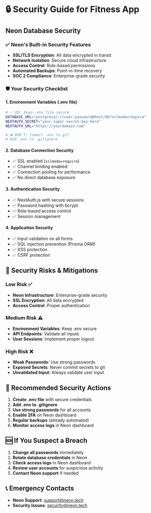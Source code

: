# 🔒 Security Guide for Fitness App

## Neon Database Security

### ✅ Neon's Built-in Security Features
- **SSL/TLS Encryption**: All data encrypted in transit
- **Network Isolation**: Secure cloud infrastructure
- **Access Control**: Role-based permissions
- **Automated Backups**: Point-in-time recovery
- **SOC 2 Compliance**: Enterprise-grade security

### 🛡️ Your Security Checklist

#### 1. Environment Variables (.env file)
```bash
# ✅ DO: Keep .env file secure
DATABASE_URL="postgresql://user:password@host/db?sslmode=require"
NEXTAUTH_SECRET="your-super-secret-key-here"
NEXTAUTH_URL="https://yourdomain.com"

# ❌ DON'T: Commit .env to git
# Add .env to .gitignore
```

#### 2. Database Connection Security
- ✅ SSL enabled (`sslmode=require`)
- ✅ Channel binding enabled
- ✅ Connection pooling for performance
- ✅ No direct database exposure

#### 3. Authentication Security
- ✅ NextAuth.js with secure sessions
- ✅ Password hashing with bcrypt
- ✅ Role-based access control
- ✅ Session management

#### 4. Application Security
- ✅ Input validation on all forms
- ✅ SQL injection prevention (Prisma ORM)
- ✅ XSS protection
- ✅ CSRF protection

## 🚨 Security Risks & Mitigations

### Low Risk ✅
- **Neon Infrastructure**: Enterprise-grade security
- **SSL Encryption**: All data encrypted
- **Access Control**: Proper authentication

### Medium Risk ⚠️
- **Environment Variables**: Keep .env secure
- **API Endpoints**: Validate all inputs
- **User Sessions**: Implement proper logout

### High Risk ❌
- **Weak Passwords**: Use strong passwords
- **Exposed Secrets**: Never commit secrets to git
- **Unvalidated Input**: Always validate user input

## 🔐 Recommended Security Actions

1. **Create .env file** with secure credentials
2. **Add .env to .gitignore**
3. **Use strong passwords** for all accounts
4. **Enable 2FA** on Neon dashboard
5. **Regular backups** (already automated)
6. **Monitor access logs** in Neon dashboard

## 🆘 If You Suspect a Breach

1. **Change all passwords** immediately
2. **Rotate database credentials** in Neon
3. **Check access logs** in Neon dashboard
4. **Review user accounts** for suspicious activity
5. **Contact Neon support** if needed

## 📞 Emergency Contacts
- **Neon Support**: support@neon.tech
- **Security Issues**: security@neon.tech



